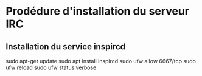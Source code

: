 # Prodédure d'installation du serveur IRC

## Installation du service inspircd

sudo apt-get update 
sudo apt install inspircd 
sudo ufw allow 6667/tcp 
sudo ufw reload 
sudo ufw status verbose 
